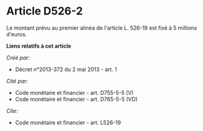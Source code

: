 # Article D526-2

Le montant prévu au premier alinéa de l'article L. 526-19 est fixé à 5 millions d'euros.

**Liens relatifs à cet article**

_Créé par_:

  - Décret n°2013-372 du 2 mai 2013 - art. 1

_Cité par_:

  - Code monétaire et financier - art. D755-5-5 (V)
  - Code monétaire et financier - art. D765-5-5 (VD)

_Cite_:

  - Code monétaire et financier - art. L526-19
